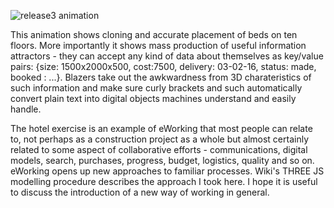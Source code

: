 ![release3 animation](https://cloud.githubusercontent.com/assets/19796713/18570900/8ca4a224-7be0-11e6-8e00-3245095a08a3.gif)

This animation shows cloning and accurate placement of beds on ten floors. More importantly it shows mass production of useful information attractors - they can accept any kind of data about themselves as key/value pairs: {size: 1500x2000x500, cost:7500, delivery: 03-02-16, status: made, booked : ...}. Blazers take out the awkwardness from 3D charateristics of such information and make sure curly brackets and such automatically convert plain text into digital objects machines understand and easily handle. 

The hotel exercise is an example of eWorking that most people can relate to, not perhaps as a construction project as a whole but almost certainly related to some aspect of collaborative efforts - communications, digital models, search, purchases, progress, budget, logistics, quality and so on. eWorking opens up new approaches to familiar processes. Wiki's THREE JS modelling procedure describes the approach I took here. I hope it is useful to discuss the introduction of a new way of working in general.

